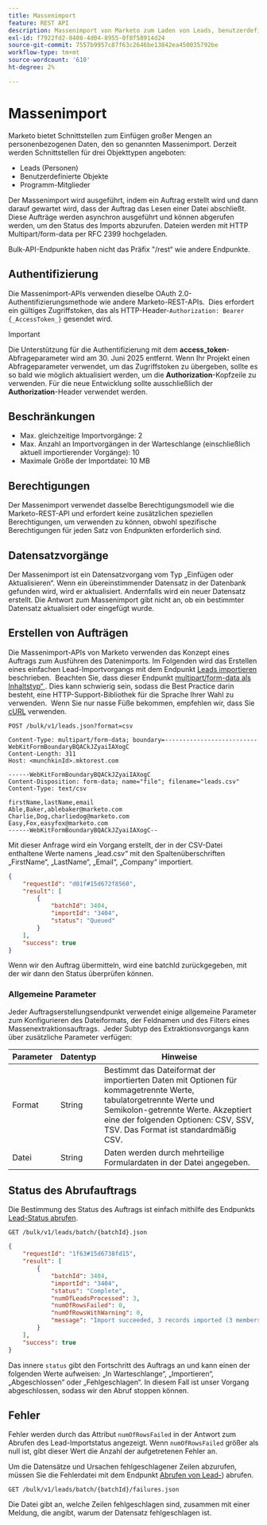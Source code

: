 ```yaml
---
title: Massenimport
feature: REST API
description: Massenimport von Marketo zum Laden von Leads, benutzerdefinierten Objekten und Programmmitgliedern über mehrteilige Uploads, Erstellen asynchroner Aufträge, Abfragestatus und die Verarbeitung von Fehlern.
exl-id: f7922fd2-8408-4d04-8955-0f8f58914d24
source-git-commit: 7557b9957c87f63c2646be13842ea450035792be
workflow-type: tm+mt
source-wordcount: '610'
ht-degree: 2%

---
```


# Massenimport

Marketo bietet Schnittstellen zum Einfügen großer Mengen an personenbezogenen Daten, den so genannten Massenimport. Derzeit werden Schnittstellen für drei Objekttypen angeboten:

- Leads (Personen)
- Benutzerdefinierte Objekte
- Programm-Mitglieder

Der Massenimport wird ausgeführt, indem ein Auftrag erstellt wird und dann darauf gewartet wird, dass der Auftrag das Lesen einer Datei abschließt. Diese Aufträge werden asynchron ausgeführt und können abgerufen werden, um den Status des Imports abzurufen. Dateien werden mit HTTP Multipart/form-data per RFC 2399 hochgeladen.

Bulk-API-Endpunkte haben nicht das Präfix &quot;/rest“ wie andere Endpunkte.

## Authentifizierung

Die Massenimport-APIs verwenden dieselbe OAuth 2.0-Authentifizierungsmethode wie andere Marketo-REST-APIs.  Dies erfordert ein gültiges Zugriffstoken, das als HTTP-Header-`Authorization: Bearer {_AccessToken_}` gesendet wird.

>[!IMPORTANT]
>
>Die Unterstützung für die Authentifizierung mit dem **access_token**-Abfrageparameter wird am 30. Juni 2025 entfernt. Wenn Ihr Projekt einen Abfrageparameter verwendet, um das Zugriffstoken zu übergeben, sollte es so bald wie möglich aktualisiert werden, um die **Authorization**-Kopfzeile zu verwenden. Für die neue Entwicklung sollte ausschließlich der **Authorization**-Header verwendet werden.

## Beschränkungen

- Max. gleichzeitige Importvorgänge: 2
- Max. Anzahl an Importvorgängen in der Warteschlange (einschließlich aktuell importierender Vorgänge): 10
- Maximale Größe der Importdatei: 10 MB

## Berechtigungen

Der Massenimport verwendet dasselbe Berechtigungsmodell wie die Marketo-REST-API und erfordert keine zusätzlichen speziellen Berechtigungen, um verwenden zu können, obwohl spezifische Berechtigungen für jeden Satz von Endpunkten erforderlich sind.

## Datensatzvorgänge

Der Massenimport ist ein Datensatzvorgang vom Typ „Einfügen oder Aktualisieren“. Wenn ein übereinstimmender Datensatz in der Datenbank gefunden wird, wird er aktualisiert. Andernfalls wird ein neuer Datensatz erstellt. Die Antwort zum Massenimport gibt nicht an, ob ein bestimmter Datensatz aktualisiert oder eingefügt wurde.

## Erstellen von Aufträgen

Die Massenimport-APIs von Marketo verwenden das Konzept eines Auftrags zum Ausführen des Datenimports. Im Folgenden wird das Erstellen eines einfachen Lead-Importvorgangs mit dem Endpunkt [Leads importieren](https://developer.adobe.com/marketo-apis/api/mapi/#tag/Bulk-Import-Leads/operation/importLeadUsingPOST) beschrieben.  Beachten Sie, dass dieser Endpunkt [multipart/form-data als Inhaltstyp“ &#x200B;](https://www.w3.org/Protocols/rfc1341/7_2_Multipart.html). Dies kann schwierig sein, sodass die Best Practice darin besteht, eine HTTP-Support-Bibliothek für die Sprache Ihrer Wahl zu verwenden.  Wenn Sie nur nasse Füße bekommen, empfehlen wir, dass Sie [cURL](https://curl.se/) verwenden.

```
POST /bulk/v1/leads.json?format=csv
```

```
Content-Type: multipart/form-data; boundary=--------------------------WebKitFormBoundaryBQACkJZyaiIAXogC
Content-Length: 311
Host: <munchkinId>.mktorest.com
```

```
------WebKitFormBoundaryBQACkJZyaiIAXogC
Content-Disposition: form-data; name="file"; filename="leads.csv"
Content-Type: text/csv

firstName,lastName,email
Able,Baker,ablebaker@marketo.com
Charlie,Dog,charliedog@marketo.com
Easy,Fox,easyfox@marketo.com
------WebKitFormBoundaryBQACkJZyaiIAXogC--
```

Mit dieser Anfrage wird ein Vorgang erstellt, der in der CSV-Datei enthaltene Werte namens „lead.csv“ mit den Spaltenüberschriften „FirstName“, „LastName“, „Email“, „Company“ importiert.

```json
{
    "requestId": "d01f#15d672f8560",
    "result": [
        {
            "batchId": 3404,
            "importId": "3404",
            "status": "Queued"
        }
    ],
    "success": true
}
```

Wenn wir den Auftrag übermitteln, wird eine batchId zurückgegeben, mit der wir dann den Status überprüfen können.

### Allgemeine Parameter

Jeder Auftragserstellungsendpunkt verwendet einige allgemeine Parameter zum Konfigurieren des Dateiformats, der Feldnamen und des Filters eines Massenextraktionsauftrags.  Jeder Subtyp des Extraktionsvorgangs kann über zusätzliche Parameter verfügen:

| Parameter | Datentyp | Hinweise |
|---|---|---|
| Format | String | Bestimmt das Dateiformat der importierten Daten mit Optionen für kommagetrennte Werte, tabulatorgetrennte Werte und Semikolon-getrennte Werte. Akzeptiert eine der folgenden Optionen: CSV, SSV, TSV. Das Format ist standardmäßig CSV. |
| Datei | String | Daten werden durch mehrteilige Formulardaten in der Datei angegeben. |

## Status des Abrufauftrags

Die Bestimmung des Status des Auftrags ist einfach mithilfe des Endpunkts [Lead-Status abrufen](https://developer.adobe.com/marketo-apis/api/mapi/#tag/Bulk-Import-Leads/operation/getImportLeadStatusUsingGET).

```
GET /bulk/v1/leads/batch/{batchId}.json
```

```json
{
    "requestId": "1f63#15d6738fd15",
    "result": [
        {
            "batchId": 3404,
            "importId": "3404",
            "status": "Complete",
            "numOfLeadsProcessed": 3,
            "numOfRowsFailed": 0,
            "numOfRowsWithWarning": 0,
            "message": "Import succeeded, 3 records imported (3 members)"
        }
    ],
    "success": true
}
```

Das innere `status` gibt den Fortschritt des Auftrags an und kann einen der folgenden Werte aufweisen: „In Warteschlange“, „Importieren“, „Abgeschlossen“ oder „Fehlgeschlagen“. In diesem Fall ist unser Vorgang abgeschlossen, sodass wir den Abruf stoppen können.

## Fehler

Fehler werden durch das Attribut `numOfRowsFailed` in der Antwort zum Abrufen des Lead-Importstatus angezeigt. Wenn `numOfRowsFailed` größer als null ist, gibt dieser Wert die Anzahl der aufgetretenen Fehler an.

Um die Datensätze und Ursachen fehlgeschlagener Zeilen abzurufen, müssen Sie die Fehlerdatei mit dem Endpunkt [Abrufen von Lead-](https://developer.adobe.com/marketo-apis/api/mapi/#tag/Bulk-Import-Leads/operation/getImportLeadFailuresUsingGET)) abrufen.

```
GET /bulk/v1/leads/batch/{batchId}/failures.json
```

Die Datei gibt an, welche Zeilen fehlgeschlagen sind, zusammen mit einer Meldung, die angibt, warum der Datensatz fehlgeschlagen ist.
